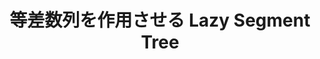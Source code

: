 ---
title: 等差数列を作用させる Lazy Segment Tree
documentation_of: //data-structure/lazy-segment-tree-arthmetic.hpp
---